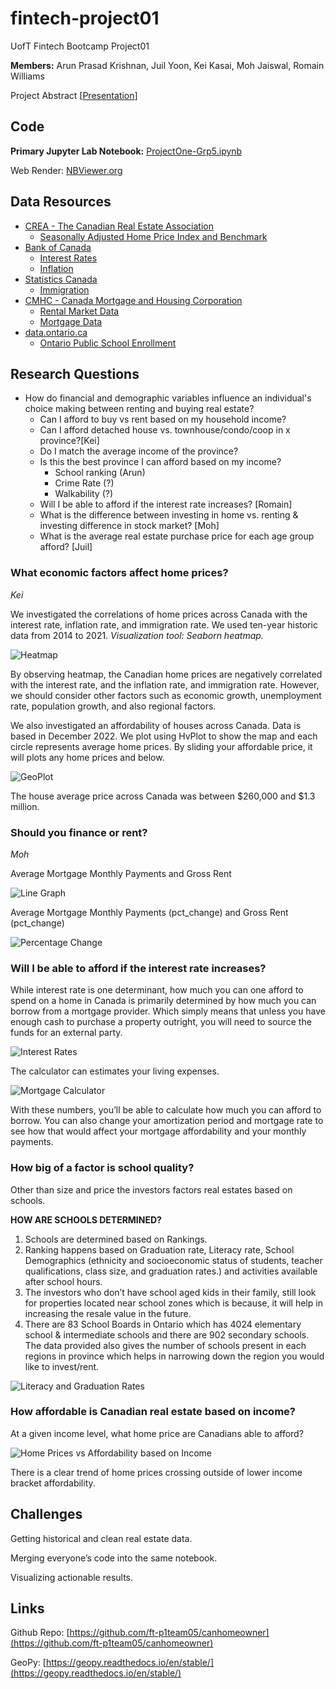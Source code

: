 # fintech-project01
UofT Fintech Bootcamp Project01

**Members:** Arun Prasad Krishnan, Juil Yoon, Kei Kasai, Moh Jaiswal, Romain Williams

Project Abstract [[Presentation](https://docs.google.com/presentation/d/e/2PACX-1vQpqhoqND5ZDTo_8uhrVo5SECL_wze3Q7KL7XBq3krg9yFWrBj1Em7eT8ax1O9k5Radiz0f1VdGi9rI/pub?start=false&loop=false&delayms=3000)]

## Code 

**Primary Jupyter Lab Notebook:** [ProjectOne-Grp5.ipynb](ProjectOne-Grp5.ipynb)

Web Render: [NBViewer.org](https://nbviewer.org/github/ft-p1team05/canhomeowner/blob/main/ProjectOne-Grp5.ipynb)

## Data Resources

* [CREA - The Canadian Real Estate Association](https://stats.crea.ca/en-CA/)
  * [Seasonally Adjusted Home Price Index and Benchmark](Resources/Seasonally_Adjusted.xlsx)
* [Bank of Canada](https://www.bankofcanada.ca/rates/)
  * [Interest Rates](https://www.bankofcanada.ca/rates/interest-rates/canadian-interest-rates/)
  * [Inflation](https://www.bankofcanada.ca/rates/indicators/capacity-and-inflation-pressures/inflation/)
* [Statistics Canada](https://www.statcan.gc.ca/en/start)
  * [Immigration](https://www12.statcan.gc.ca/census-recensement/2021/as-sa/fogs-spg/page.cfm?topic=9&lang=E&dguid=2021A000011124)
* [CMHC - Canada Mortgage and Housing Corporation](https://www.cmhc-schl.gc.ca/en/professionals/housing-markets-data-and-research)
  * [Rental Market Data](https://www.cmhc-schl.gc.ca/en/professionals/housing-markets-data-and-research/housing-data/data-tables/rental-market)
  * [Mortgage Data](https://www.cmhc-schl.gc.ca/en/professionals/housing-markets-data-and-research/housing-data/residential-mortgage-industry-data-dashboard)
* [data.ontario.ca](https://data.ontario.ca/) 
  * [Ontario Public School Enrollment](https://data.ontario.ca/dataset/ontario-public-schools-enrolment)

## Research Questions
  - How do financial and demographic variables influence an individual's choice making between renting and buying real estate?
     - Can I afford to buy vs rent based on my household income?
     - Can I afford detached house vs. townhouse/condo/coop in x province?[Kei]
     - Do I match the average income of the province? 
     - Is this the best province I can afford based on my income? 
        - School ranking (Arun)
        - Crime Rate (?)
        - Walkability (?)
     - Will I be able to afford if the interest rate increases? [Romain]
     - What is the difference between investing in home vs. renting & investing difference in stock market? [Moh]
     - What is the average real estate purchase price for each age group afford? [Juil]
     
### What economic factors affect home prices?
*Kei*

We investigated the correlations of home prices across Canada with the interest rate, inflation rate, and immigration rate. We used ten-year historic data from 2014 to 2021.  *Visualization tool:  Seaborn heatmap.*

![Heatmap](plots/kei/heatmap.png)

By observing heatmap, the Canadian home prices are negatively correlated with the interest rate, and the inflation rate, and immigration rate. However, we should consider other factors such as economic growth, unemployment rate, population growth, and also regional factors.

We also investigated an affordability of houses across Canada. Data is based in December 2022. We plot using HvPlot to  show the map and each circle represents average home prices. By sliding your affordable price, it will plots any home prices and below.

![GeoPlot](plots/kei/home_price-geoplot.png)

The house average price across Canada was between $260,000 and $1.3 million. 

### Should you finance or rent?
*Moh*

Average Mortgage Monthly Payments and Gross Rent

![Line Graph](plots/moh/mortgage_vs_rent.png)

Average Mortgage Monthly Payments (pct_change) and  Gross Rent (pct_change)

![Percentage Change](plots/moh/mortgage_vs_rent-percentchange.png)

### Will I be able to afford if the interest rate increases?

While interest rate is one determinant, how much you can one afford to spend on a home in Canada is primarily determined by how much you can borrow from a mortgage provider. Which simply means that unless you have enough cash to purchase a property outright, you will need to source the funds for an external party. 

![Interest Rates](plots/romain/interest_rates.png)

The calculator can estimates your living expenses.

![Mortgage Calculator](plots/romain/calculator.png)

With these numbers, you’ll be able to calculate how much you can afford to borrow. You can also change your amortization period and mortgage rate to see how that would affect your mortgage affordability and your monthly payments.

### How big of a factor is school quality?

Other than size and price the investors factors real estates based on schools.

**HOW ARE SCHOOLS DETERMINED?**

1. Schools are determined based on Rankings. 
2. Ranking happens based on Graduation rate, Literacy rate, School Demographics (ethnicity and socioeconomic status of students, teacher qualifications, class size, and graduation rates.) and activities available after school hours.
3. The investors who don’t have school aged kids in their family, still look for properties located near school zones which is because, it will help in increasing the resale value in the future.
4. There are 83 School Boards in Ontario which has 4024 elementary school & intermediate schools and there are 902 secondary schools. The data provided also gives the number of schools present in each regions in province which helps in narrowing down the region you would like to invest/rent.

![Literacy and Graduation Rates](plots/arun/graduation_vs_literacy-bar.png)

### How affordable is Canadian real estate based on income?

At a given income level, what home price are Canadians able to afford?

![Home Prices vs Affordability based on Income](plots/juil/affordability_vs_price.png)

There is a clear trend of home prices crossing outside of lower income bracket affordability.

## Challenges

Getting historical and clean real estate data.

Merging everyone’s code into the same notebook.

Visualizing actionable results.

## Links

Github Repo: 
[https://github.com/ft-p1team05/canhomeowner](https://github.com/ft-p1team05/canhomeowner)

GeoPy:
[https://geopy.readthedocs.io/en/stable/](https://geopy.readthedocs.io/en/stable/)